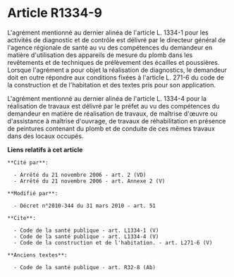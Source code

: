 # Article R1334-9

L'agrément mentionné au dernier alinéa de l'article L. 1334-1 pour les activités de diagnostic et de contrôle est délivré par
le directeur général de l'agence régionale de santé au vu des compétences du demandeur en matière d'utilisation des appareils
de mesure du plomb dans les revêtements et de techniques de prélèvement des écailles et poussières. Lorsque l'agrément a pour
objet la réalisation de diagnostics, le demandeur doit en outre répondre aux conditions fixées à l'article L. 271-6 du code
de la construction et de l'habitation et des textes pris pour son application.

L'agrément mentionné au dernier alinéa de l'article L. 1334-4 pour la réalisation de travaux est délivré par le préfet au vu
des compétences du demandeur en matière de réalisation de travaux, de maîtrise d'œuvre ou d'assistance à maîtrise d'ouvrage,
de travaux de réhabilitation en présence de peintures contenant du plomb et de conduite de ces mêmes travaux dans des locaux
occupés.

**Liens relatifs à cet article**

	**Cité par**:

	  - Arrêté du 21 novembre 2006 - art. 2 (VD)
	  - Arrêté du 21 novembre 2006 - art. Annexe 2 (V)

	**Modifié par**:

	  - Décret n°2010-344 du 31 mars 2010 - art. 51

	**Cite**:

	  - Code de la santé publique - art. L1334-1 (V)
	  - Code de la santé publique - art. L1334-4 (V)
	  - Code de la construction et de l'habitation. - art. L271-6 (V)

	**Anciens textes**:

	  - Code de la santé publique - art. R32-8 (Ab)
